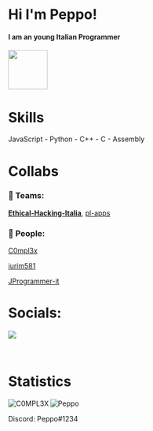  # Hi I'm Peppo!
 
 <h4>I am an young Italian Programmer</h4>
 <img src="https://jprogrammerit.web.app/topo_animato.gif" width="80">
 
 # Skills
JavaScript - Python - C++ - C - Assembly

# Collabs
### 💼 Teams: 
[**Ethical-Hacking-Italia**](https://github.com/Ethical-Hacking-Italia),
[pl-apps](https://github.com/pl-apps)

### 👤 People: 

[C0mpl3x](https://github.com/C0MPL3XDEV)

[iurim581](https://github.com/iurim581)

[JProgrammer-it ](https://github.com/JProgrammer-it)

# Socials:
<a href="https://peppooo.web.app">
    <img src="https://img.shields.io/badge/Website-081907?style=for-the-badge&logo=Firebase&logoColor=white"/>
</a>

<br><h1>Statistics</h1>
<img align="left" src="https://github-readme-stats.vercel.app/api/top-langs/?username=Peppooo&layout=compact" alt="C0MPL3X" /> <img align="center" src="https://github-readme-stats.vercel.app/api?username=Peppooo&show_icons=true" alt="Peppo" />

<p>Discord: Peppo#1234</p>
